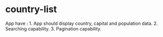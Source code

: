 # country-list
App have : 1. App should display country, capital and population data.  2. Searching capability.  3. Pagination capability.
